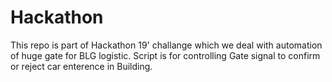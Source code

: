 # Hackathon
This repo is part of Hackathon 19' challange which we deal with automation of huge gate for BLG logistic.
Script is for controlling Gate signal to confirm or reject car enterence in Building. 
